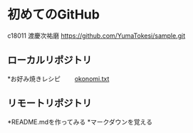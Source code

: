 # 初めてのGitHub
c18011 渡慶次祐磨
https://github.com/YumaTokesi/sample.git

## ローカルリポジトリ
*お好み焼きレシピ
　　[okonomi.txt](okonomi.txt)

## リモートリポジトリ
*README.mdを作ってみる
*マークダウンを覚える